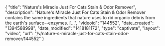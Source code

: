{
    "title": "Nature's Miracle Just For Cats Stain & Odor Remover",
    "description": "Nature's Miracle Just For Cats Stain & Odor Remover contains the same ingredients that nature uses to rid organic debris from the earth's surface--enzymes. [...",
    "videoid": "144552",
    "date_created": "1394588998",
    "date_modified": "1418181172",
    "type": "captivate",
    "layout": "video",
    "url": "\/v\/nature-s-miracle-just-for-cats-stain-odor-remover\/144552"
}